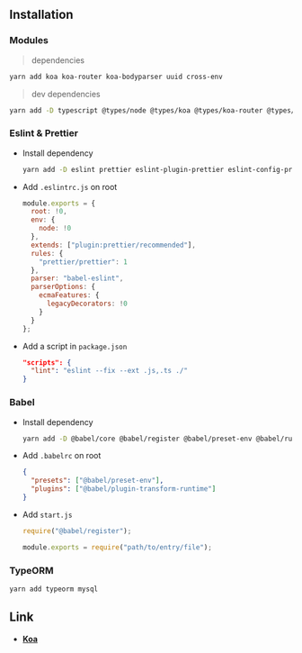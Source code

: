 ## Installation

### Modules

> dependencies

```sh
yarn add koa koa-router koa-bodyparser uuid cross-env
```

> dev dependencies

```sh
yarn add -D typescript @types/node @types/koa @types/koa-router @types/koa-bodyparser rimraf nodemon ts-node
```

### Eslint & Prettier

- Install dependency

  ```sh
  yarn add -D eslint prettier eslint-plugin-prettier eslint-config-prettier babel-eslint
  ```

- Add `.eslintrc.js` on root

  ```js
  module.exports = {
    root: !0,
    env: {
      node: !0
    },
    extends: ["plugin:prettier/recommended"],
    rules: {
      "prettier/prettier": 1
    },
    parser: "babel-eslint",
    parserOptions: {
      ecmaFeatures: {
        legacyDecorators: !0
      }
    }
  };
  ```

- Add a script in `package.json`

  ```json
  "scripts": {
    "lint": "eslint --fix --ext .js,.ts ./"
  }
  ```

### Babel

- Install dependency

  ```sh
  yarn add -D @babel/core @babel/register @babel/preset-env @babel/runtime @babel/plugin-transform-runtime
  ```

- Add `.babelrc` on root

  ```json
  {
    "presets": ["@babel/preset-env"],
    "plugins": ["@babel/plugin-transform-runtime"]
  }
  ```

- Add `start.js`

  ```js
  require("@babel/register");

  module.exports = require("path/to/entry/file");
  ```

### TypeORM

```sh
yarn add typeorm mysql
```

## Link

- [**Koa**](https://koajs.com/)

